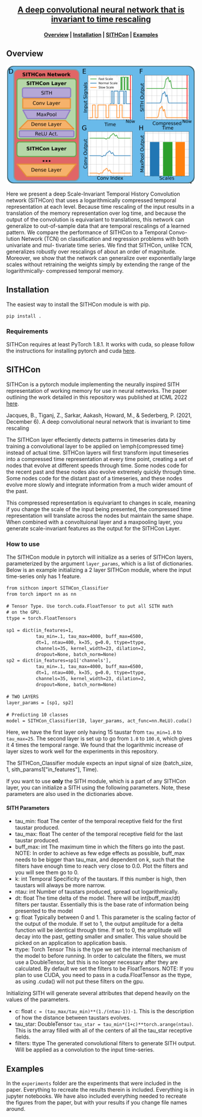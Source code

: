 <h2 align="center">
<a href="https://proceedings.mlr.press/v162/jacques22a.html">A deep convolutional neural network that is invariant to time rescaling</a>
</h2>

<h4 align="center">
  <a href="#overview">Overview</a> |
  <a href="#installation">Installation</a> |
  <a href="#deepsith-use">SITHCon</a> |
  <a href="#examples">Examples</a>  
</h4>


## Overview

![SITHConLayout](/figures/model_layout.png)

Here we present a deep Scale-Invariant Temporal History Convolution network (SITHCon) that uses a logarithmically
compressed temporal representation at each level. Because time rescaling of the input results in a
translation of the memory representation over log time, and because the output of the convolution is
equivariant to translations, this network can generalize to out-of-sample data that are temporal
rescalings of a learned pattern. We compare the performance of SITHCon to a Temporal Convo-
lution Network (TCN) on classification and regression problems with both univariate and mul-
tivariate time series. We find that SITHCon, unlike TCN, generalizes robustly over rescalings of
about an order of magnitude. Moreover, we show that the network can generalize over exponentially
large scales without retraining the weights simply by extending the range of the logarithmically-
compressed temporal memory.

## Installation

The easiest way to install the SITHCon module is with pip.

    pip install .
    
### Requirements

SITHCon requires at least PyTorch 1.8.1. It works with cuda, so please follow the instructions for installing pytorch and cuda <a href="https://pytorch.org/get-started/locally/">here</a>.

## SITHCon
SITHCon is a pytorch module implementing the neurally inspired SITH representation of working memory for use in neural networks. 
The paper outlining the work detailed in this repository was published at ICML 2022 <a href="https://proceedings.mlr.press/v162/jacques22a/jacques22a.pdf">here</a>. 

Jacques, B., Tiganj, Z., Sarkar, Aakash, Howard, M., &amp; Sederberg, P. (2021, December 6). A deep convolutional neural network that is invariant to time rescaling

The SITHCon layer effeciently detects patterns in timeseries data by training a convolutional layer to be applied on \emph{compressed time} instead of 
actual time. SITHCon layers will first transform input timeseries into a compressed time representation at every time point, creating a set of nodes that
evolve at different speeds through time. Some nodes code for the recent past and these nodes also evolve extremely quickly through time. Some nodes code for 
the distant past of a timeseries, and these nodes evolve more slowly and integrate information from a much wider amount of the past. 

This compressed representation is equivariant to changes in scale, meaning if you change the scale of the input being presented, the compressed time 
representation will translate across the nodes but maintain the same shape. When combined with a convoltuional layer and a maxpooling layer, you generate
scale-invariant features as the output for the SITHCon Layer.

### How to use

The SITHCon module in pytorch will initialize as a series of SITHCon layers, parameterized by the argument `layer_params`, which is a list of dictionaries. Below is an example initializing a 2 layer SITHCon module, where the input time-series only has 1 feature. 

    from sithcon import SITHCon_Classifier
    from torch import nn as nn
    
    # Tensor Type. Use torch.cuda.FloatTensor to put all SITH math 
    # on the GPU.
    ttype = torch.FloatTensors
    
    sp1 = dict(in_features=1, 
               tau_min=.1, tau_max=4000, buff_max=6500,
               dt=1, ntau=400, k=35, g=0.0, ttype=ttype, 
               channels=35, kernel_width=23, dilation=2,
               dropout=None, batch_norm=None)
    sp2 = dict(in_features=sp1['channels'], 
               tau_min=.1, tau_max=4000, buff_max=6500,
               dt=1, ntau=400, k=35, g=0.0, ttype=ttype, 
               channels=35, kernel_width=23, dilation=2, 
               dropout=None, batch_norm=None)

    # TWO LAYERS
    layer_params = [sp1, sp2]
    
    # Predicting 10 classes
    model = SITHCon_Classifier(10, layer_params, act_func=nn.ReLU).cuda()

Here, we have the first layer only having 15 taustar from `tau_min=1.0` to `tau_max=25`. The second layer is set up to go from `1.0` to `100.0`, which gives it 4 times the temporal range. We found that the logarithmic increase of layer sizes to work well for the experiments in this repository. 

The SITHCon_Classifier module expects an input signal of size (batch_size, 1, sith_params1["in_features"], Time). 

If you want to use **only** the SITH module, which is a part of any SITHCon layer, you can initialize a SITH using the following parameters. Note, these parameters are also used in the dictionaries above.

#### SITH Parameters
- tau_min: float
    The center of the temporal receptive field for the first taustar produced. 
- tau_max: float
    The center of the temporal receptive field for the last taustar produced. 
- buff_max: int
    The maximum time in which the filters go into the past. NOTE: In order to 
    achieve as few edge effects as possible, buff_max needs to be bigger than
    tau_max, and dependent on k, such that the filters have enough time to reach 
    very close to 0.0. Plot the filters and you will see them go to 0. 
- k: int
    Temporal Specificity of the taustars. If this number is high, then taustars
    will always be more narrow.
- ntau: int
    Number of taustars produced, spread out logarithmically.
- dt: float
    The time delta of the model. There will be int(buff_max/dt) filters per
    taustar. Essentially this is the base rate of information being presented to the model
- g: float
    Typically between 0 and 1. This parameter is the scaling factor of the output
    of the module. If set to 1, the output amplitude for a delta function will be
    identical through time. If set to 0, the amplitude will decay into the past, 
    getting smaller and smaller. This value should be picked on an application to 
    application basis.
- ttype: Torch Tensor
    This is the type we set the internal mechanism of the model to before running. 
    In order to calculate the filters, we must use a DoubleTensor, but this is no 
    longer necessary after they are calculated. By default we set the filters to 
    be FloatTensors. NOTE: If you plan to use CUDA, you need to pass in a 
    cuda.FloatTensor as the ttype, as using .cuda() will not put these filters on 
    the gpu. 

Initializing SITH will generate several attributes that depend heavily on the values of the parameters. 

- c: float
    `c = (tau_max/tau_min)**(1./(ntau-1))-1`. This is the description of how the distance between
    taustars evolves. 
- tau_star: DoubleTensor
    `tau_star = tau_min*(1+c)**torch.arange(ntau)`. This is the array filled with all of the
    centers of all the tau_star receptive fields. 
- filters: ttype
    The generated convolutional filters to generate SITH output. Will be applied as a convolution
    to the input time-series.


## Examples

In the `experiments` folder are the experiments that were included in the paper. Everything to recreate the results therein is included. Everything is in jupyter notebooks. We have also included everything needed to recreate the figures from the paper, but with your results if you change file names around. 



